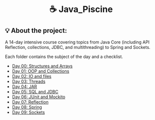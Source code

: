 
<h1 align="center">
	☕ Java_Piscine
</h1>

## 💡 About the project:
A 14-day intensive course covering topics from Java Core (including API Reflection, collections, JDBC, and multithreading) to Spring and Sockets.

Each folder contains the subject of the day and a checklist.
* [Day 00: Structures and Arrays](https://github.com/AYglazk0v/javaPiscine/tree/master/Day_00)
* [Day 01: OOP and Collections](https://github.com/AYglazk0v/javaPiscine/tree/master/Day_01)
* [Day 02: IO and files](https://github.com/AYglazk0v/javaPiscine/tree/master/Day_02)
* [Day 03: Threads](https://github.com/AYglazk0v/javaPiscine/tree/master/Day_03)
* [Day 04: JAR](https://github.com/AYglazk0v/javaPiscine/tree/master/Day_04)
* [Day 05: SQL and JDBC](https://github.com/AYglazk0v/javaPiscine/tree/master/Day_05)
* [Day 06: JUnit and Mockito](https://github.com/AYglazk0v/javaPiscine/tree/master/Day_06)
* [Day 07: Reflection](https://github.com/AYglazk0v/javaPiscine/tree/master/Day_07)
* [Day 08: Spring](https://github.com/AYglazk0v/javaPiscine/tree/master/Day_08)
* [Day 09: Sockets](https://github.com/AYglazk0v/javaPiscine/tree/master/Day_09)
